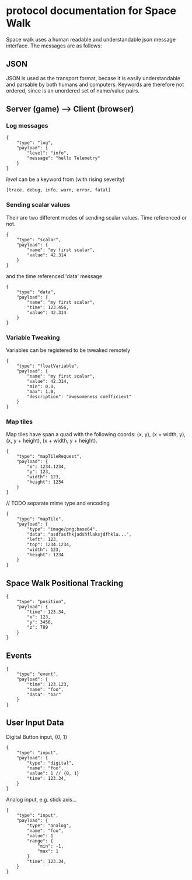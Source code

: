 # protocol documentation for Space Walk
Space walk uses a human readable and understandable json message interface. The messages are as follows:

## JSON
JSON is used as the transport format, becase it is easily understandable and parsable by both humans and computers. Keywords are therefore not ordered, since is an unordered set of name/value pairs.

## Server (game) --> Client (browser)

### Log messages
	{
		"type": "log",
		"payload": {
			"level": "info",
			"message": "hello Telemetry"
		}
	}

*level* can be a keyword from (with rising severity)

	[trace, debug, info, warn, error, fatal]

### Sending scalar values
Their are two different modes of sending scalar values. Time referenced or not.

	{
		"type": "scalar",
		"payload": {
			"name": "my first scalar",
			"value": 42.314
		}
	}

and the time referenced 'data' message

	{
		"type": "data",
		"payload": {
			"name": "my first scalar",
			"time": 123.456,
			"value": 42.314
		}
	}

### Variable Tweaking

Variables can be registered to be tweaked remotely

	{
		"type": "floatVariable",
		"payload": {
			"name": "my first scalar",
			"value": 42.314,
			"min": 0.0,
			"max": 1.0,
			"description": "awesomeness coefficient"
		}
	}


### Map tiles

Map tiles have span a quad with the following coords: (x, y), (x + width, y), (x, y + height), (x + width, y + height).

	{
		"type": "mapTileRequest",
		"payload": {
			"x": 1234.1234,
			"y": 123,
			"width": 123,
			"height": 1234
		}
	}

// TODO separate mime type and encoding

	{
		"type": "mapTile",
		"payload": {
			"type": "image/png;base64",
			"data": "asdfasfhkjadshflaksjdfhkla...",
			"left": 123,
			"top": 1234.1234,
			"width": 123,
			"height": 1234
		}
	}



## Space Walk Positional Tracking
	{
		"type": "position",
		"payload": {
			"time": 123.34,
			"x": 123,
			"y": 3456,
			"z": 789
		}
	}

## Events
	{
		"type": "event",
		"payload": {
			"time": 123.123,
			"name": "foo",
			"data": "bar"
		}
	}


## User Input Data
Digital Button input, {0, 1}

	{
		"type": "input",
		"payload": {
			"type": "digital",
			"name": "foo",
			"value": 1 // {0, 1}
			"time": 123.34,
		}
	}

Analog input, e.g. stick axis...

	{
		"type": "input",
		"payload": {
			"type": "analog",
			"name": "foo",
			"value": 1
			"range": {
				"min": -1,
				"max": 1
			}
			"time": 123.34,
		}
	}
